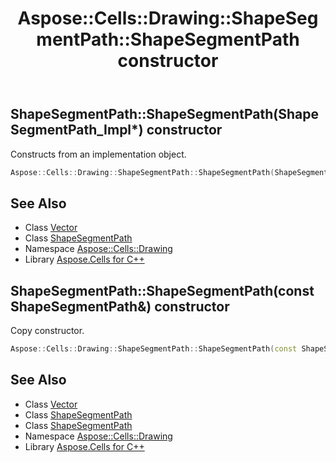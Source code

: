 ﻿---
title: Aspose::Cells::Drawing::ShapeSegmentPath::ShapeSegmentPath constructor
linktitle: ShapeSegmentPath
second_title: Aspose.Cells for C++ API Reference
description: 'Aspose::Cells::Drawing::ShapeSegmentPath::ShapeSegmentPath constructor. Constructs from an implementation object in C++.'
type: docs
weight: 100
url: /cpp/aspose.cells.drawing/shapesegmentpath/shapesegmentpath/
---
## ShapeSegmentPath::ShapeSegmentPath(ShapeSegmentPath_Impl*) constructor


Constructs from an implementation object.

```cpp
Aspose::Cells::Drawing::ShapeSegmentPath::ShapeSegmentPath(ShapeSegmentPath_Impl *impl)
```

## See Also

* Class [Vector](../../../aspose.cells/vector/)
* Class [ShapeSegmentPath](../)
* Namespace [Aspose::Cells::Drawing](../../)
* Library [Aspose.Cells for C++](../../../)
## ShapeSegmentPath::ShapeSegmentPath(const ShapeSegmentPath\&) constructor


Copy constructor.

```cpp
Aspose::Cells::Drawing::ShapeSegmentPath::ShapeSegmentPath(const ShapeSegmentPath &src)
```

## See Also

* Class [Vector](../../../aspose.cells/vector/)
* Class [ShapeSegmentPath](../)
* Class [ShapeSegmentPath](../)
* Namespace [Aspose::Cells::Drawing](../../)
* Library [Aspose.Cells for C++](../../../)

